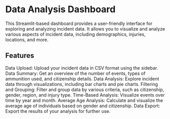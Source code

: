 # Data Analysis Dashboard
This Streamlit-based dashboard provides a user-friendly interface for exploring and analyzing incident data. It allows you to visualize and analyze various aspects of incident data, including demographics, injuries, locations, and more.
## Features
Data Upload: Upload your incident data in CSV format using the sidebar. Data Summary: Get an overview of the number of events, types of ammunition used, and citizenship details. Data Analysis: Explore incident data through visualizations, including bar charts and pie charts. Filtering and Grouping: Filter and group data by various criteria, such as citizenship, gender, region, and injury type. Time-Based Analysis: Visualize events over time by year and month. Average Age Analysis: Calculate and visualize the average age of individuals based on gender and citizenship. Data Export: Export the results of your analysis for further use.

